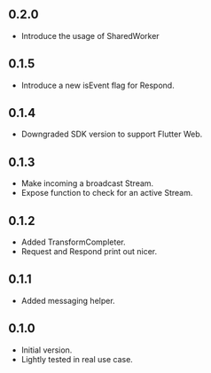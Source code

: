 ## 0.2.0

- Introduce the usage of SharedWorker

## 0.1.5

- Introduce a new isEvent flag for Respond.

## 0.1.4

- Downgraded SDK version to support Flutter Web.

## 0.1.3

- Make incoming a broadcast Stream.
- Expose function to check for an active Stream.

## 0.1.2

- Added TransformCompleter.
- Request and Respond print out nicer.

## 0.1.1

- Added messaging helper.

## 0.1.0

- Initial version.
- Lightly tested in real use case.
